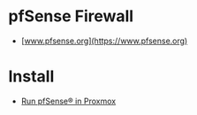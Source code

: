 # pfSense Firewall

* [www.pfsense.org](https://www.pfsense.org)

# Install

* [Run pfSense® in Proxmox](https://pfstore.com.au/blogs/guides/run-pfsense-in-proxmox)





